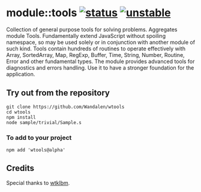 
# module::tools [![status](https://github.com/Wandalen/wtools_/workflows/Test/badge.svg)](https://github.com/Wandalen/wtools_/actions?query=workflow%3ATest) [![unstable](https://img.shields.io/badge/stability-unstable-yellow.svg)](https://github.com/emersion/stability-badges#unstable)

Collection of general purpose tools for solving problems. Aggregates module Tools. Fundamentally extend JavaScript without spoiling namespace, so may be used solely or in conjunction with another module of such kind. Tools contain hundreds of routines to operate effectively with Array, SortedArray, Map, RegExp, Buffer, Time, String, Number, Routine, Error and other fundamental types. The module provides advanced tools for diagnostics and errors handling. Use it to have a stronger foundation for the application.

## Try out from the repository
```
git clone https://github.com/Wandalen/wtools
cd wtools
npm install
node sample/trivial/Sample.s
```

### To add to your project
```
npm add 'wtools@alpha'
```




## Credits

Special thanks to [wtklbm](https://github.com/wtklbm).
